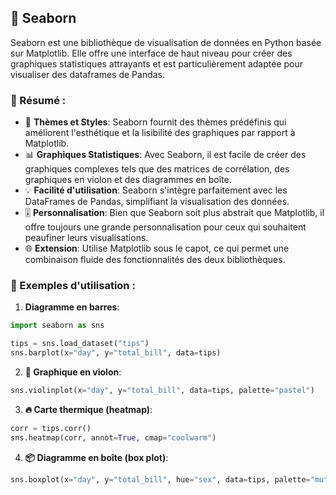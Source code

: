 ## 🎨 Seaborn

Seaborn est une bibliothèque de visualisation de données en Python basée sur Matplotlib. Elle offre une interface de haut niveau pour créer des graphiques statistiques attrayants et est particulièrement adaptée pour visualiser des dataframes de Pandas.

### 📘 Résumé :

- 🌈 **Thèmes et Styles**: Seaborn fournit des thèmes prédéfinis qui améliorent l'esthétique et la lisibilité des graphiques par rapport à Matplotlib.
- 📊 **Graphiques Statistiques**: Avec Seaborn, il est facile de créer des graphiques complexes tels que des matrices de corrélation, des graphiques en violon et des diagrammes en boîte.
- 💡 **Facilité d'utilisation**: Seaborn s'intègre parfaitement avec les DataFrames de Pandas, simplifiant la visualisation des données.
- 🎚 **Personnalisation**: Bien que Seaborn soit plus abstrait que Matplotlib, il offre toujours une grande personnalisation pour ceux qui souhaitent peaufiner leurs visualisations.
- 🌐 **Extension**: Utilise Matplotlib sous le capot, ce qui permet une combinaison fluide des fonctionnalités des deux bibliothèques.

### 🚀 Exemples d'utilisation :

1. **Diagramme en barres**:
```python
import seaborn as sns

tips = sns.load_dataset("tips")
sns.barplot(x="day", y="total_bill", data=tips)
```
2. **🎻 Graphique en violon**:
```python
sns.violinplot(x="day", y="total_bill", data=tips, palette="pastel")
```
3. **🔥 Carte thermique (heatmap)**:
```python
corr = tips.corr()
sns.heatmap(corr, annot=True, cmap="coolwarm")
```
4. **📦 Diagramme en boîte (box plot)**:
```python
sns.boxplot(x="day", y="total_bill", hue="sex", data=tips, palette="muted")
```
